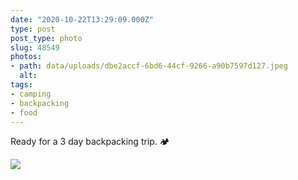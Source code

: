```yaml
---
date: "2020-10-22T13:29:09.000Z"
type: post 
post_type: photo
slug: 48549
photos: 
- path: data/uploads/dbe2accf-6bd6-44cf-9266-a90b7597d127.jpeg
  alt: 
tags: 
- camping
- backpacking
- food
---
```

Ready for a 3 day backpacking trip. 🏕


![](https://brandontreb.com/data/uploads/dbe2accf-6bd6-44cf-9266-a90b7597d127.jpeg)
